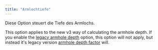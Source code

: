 ```yaml
---
title: "Armlochtiefe"
---
```


Diese Option steuert die Tiefe des Armlochs.

This option applies to the new v3 way of calculating the armhole depth. If you enable the [legacy armhole depth](/docs/designs/simone/options/legacyarmholedepth) option, this option will not apply, but instead it's legacy version [armhole depth factor](/docs/designs/simone/options/armholedepthfactor) will.


